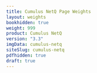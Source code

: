 ```yaml
---
title: Cumulus NetQ Page Weights
layout: weights
bookhidden: true
weight: 999
product: Cumulus NetQ
version: "3.3"
imgData: cumulus-netq
siteSlug: cumulus-netq
pdfhidden: true
draft: true
---
```


